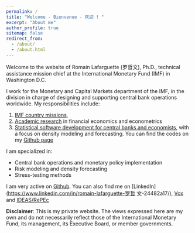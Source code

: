 ```yaml
---
permalink: /
title: "Welcome - Bienvenue - 欢迎 ! "
excerpt: "About me"
author_profile: true
sitemap: false
redirect_from: 
  - /about/
  - /about.html
---
```


Welcome to the website of Romain Lafarguette (罗哲文), Ph.D., technical assistance mission chief at the International  Monetary Fund  (IMF) in  Washington  D.C. 

I  work  for the Monetary and Capital  Markets department of the IMF, in the
division in charge of designing and supporting central bank operations worldwide. My responsibilities include:
1. [IMF country missions](https://romainlafarguette.github.io/missions/),
2. [Academic research](https://romainlafarguette.github.io/research/)
   in financial economics and econometrics
3. [Statistical software       development      for      central       banks      and
   economists](https://romainlafarguette.github.io/software/), with a focus on
   density modeling and forecasting. You  can  find  the codes   on  my  [Github page](https://github.com/romainlafarguette)

I am specialized in:
- Central bank operations and monetary policy implementation
- Risk modeling and density forecasting
- Stress-testing methods 

I am very active on [Github](https://github.com/romainlafarguette). You can
also find me on [LinkedIn](https://www.linkedin.com/in/romain-lafarguette-罗哲
文-24482a17/), [Vox](http://www.voxeu.org/person/romain-lafarguette) and
[IDEAS/RePEc](https://ideas.repec.org/f/pla661.html)  

**Disclaimer**: This  is my private website.  The views expressed here  are my
own and do  not necessarily reflect those of the  International Monetary Fund,
its management, its Executive Board, or member governments.
